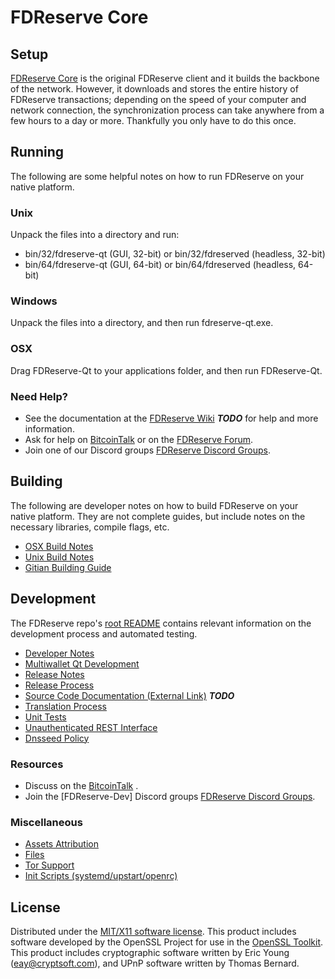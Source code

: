 FDReserve Core
=====================

Setup
---------------------
[FDReserve Core](http://FDReservecoin.com) is the original FDReserve client and it builds the backbone of the network. However, it downloads and stores the entire history of FDReserve transactions; depending on the speed of your computer and network connection, the synchronization process can take anywhere from a few hours to a day or more. Thankfully you only have to do this once.

Running
---------------------
The following are some helpful notes on how to run FDReserve on your native platform.

### Unix

Unpack the files into a directory and run:

- bin/32/fdreserve-qt (GUI, 32-bit) or bin/32/fdreserved (headless, 32-bit)
- bin/64/fdreserve-qt (GUI, 64-bit) or bin/64/fdreserved (headless, 64-bit)

### Windows

Unpack the files into a directory, and then run fdreserve-qt.exe.

### OSX

Drag FDReserve-Qt to your applications folder, and then run FDReserve-Qt.

### Need Help?

* See the documentation at the [FDReserve Wiki](https://en.bitcoin.it/wiki/Main_Page) ***TODO***
for help and more information.
* Ask for help on [BitcoinTalk](https://bitcointalk.org/index.php) or on the [FDReserve Forum](http://FDReservecoin.com/).
* Join one of our Discord groups [FDReserve Discord Groups](https://discord.gg/YcnvMqt).

Building
---------------------
The following are developer notes on how to build FDReserve on your native platform. They are not complete guides, but include notes on the necessary libraries, compile flags, etc.

- [OSX Build Notes](build-osx.md)
- [Unix Build Notes](build-unix.md)
- [Gitian Building Guide](gitian-building.md)

Development
---------------------
The FDReserve repo's [root README](https://github.com/eastcoastcrypto/FDReserve/blob/master/README.md) contains relevant information on the development process and automated testing.

- [Developer Notes](developer-notes.md)
- [Multiwallet Qt Development](multiwallet-qt.md)
- [Release Notes](release-notes.md)
- [Release Process](release-process.md)
- [Source Code Documentation (External Link)](https://dev.visucore.com/bitcoin/doxygen/) ***TODO***
- [Translation Process](translation_process.md)
- [Unit Tests](unit-tests.md)
- [Unauthenticated REST Interface](REST-interface.md)
- [Dnsseed Policy](dnsseed-policy.md)

### Resources

* Discuss on the [BitcoinTalk](https://bitcointalk.org/index.php?topic=1262920.0) .
* Join the [FDReserve-Dev] Discord groups [FDReserve Discord Groups](https://discord.gg/YcnvMqt).

### Miscellaneous
- [Assets Attribution](assets-attribution.md)
- [Files](files.md)
- [Tor Support](tor.md)
- [Init Scripts (systemd/upstart/openrc)](init.md)

License
---------------------
Distributed under the [MIT/X11 software license](http://www.opensource.org/licenses/mit-license.php).
This product includes software developed by the OpenSSL Project for use in the [OpenSSL Toolkit](https://www.openssl.org/). This product includes
cryptographic software written by Eric Young ([eay@cryptsoft.com](mailto:eay@cryptsoft.com)), and UPnP software written by Thomas Bernard.
